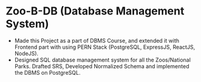 # Zoo-B-DB (Database Management System)
- Made this Project as a part of DBMS Course, and extended it with Frontend part with using PERN Stack (PostgreSQL, ExpressJS, ReactJS, NodeJS).
- Designed SQL database management system for all the Zoos/National Parks. Drafted SRS, Developed Normalized Schema and implemented the DBMS on PostgreSQL.
